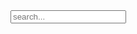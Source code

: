 <!-- Html Elements for Search -->
<div id="search-container">
<input type="text" id="search-input" placeholder="search...">
<ul id="results-container"></ul>
</div>
<script src="/search-script.js" type="text/javascript"></script>
<script>
SimpleJekyllSearch({
  searchInput: document.getElementById('search-input'),
  resultsContainer: document.getElementById('results-container'),
  json: 'search.json'
})
</script>
